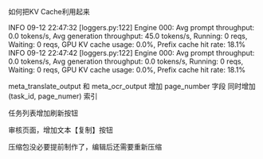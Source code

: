 如何把KV Cache利用起来

INFO 09-12 22:47:32 [loggers.py:122] Engine 000: Avg prompt throughput: 0.0 tokens/s, Avg generation throughput: 45.0 tokens/s, Running: 0 reqs, Waiting: 0 reqs, GPU KV cache usage: 0.0%, Prefix cache hit rate: 18.1%
INFO 09-12 22:47:42 [loggers.py:122] Engine 000: Avg prompt throughput: 0.0 tokens/s, Avg generation throughput: 0.0 tokens/s, Running: 0 reqs, Waiting: 0 reqs, GPU KV cache usage: 0.0%, Prefix cache hit rate: 18.1%


meta_translate_output 和 meta_ocr_output 增加 page_number 字段
同时增加(task_id, page_numer) 索引


任务列表增加刷新按钮

审核页面，增加文本【复制】按钮

压缩包没必要提前制作了，编辑后还需要重新压缩

